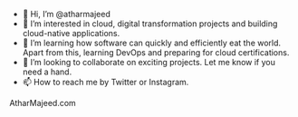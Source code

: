 - 👋 Hi, I’m @atharmajeed
- 👀 I’m interested in cloud, digital transformation projects and building cloud-native applications. 
- 🌱 I’m learning how software can quickly and efficiently eat the world. Apart from this, learning DevOps and preparing for cloud certifications. 
- 💞️ I’m looking to collaborate on exciting projects. Let me know if you need a hand. 
- 📫 How to reach me by Twitter or Instagram. 


AtharMajeed.com 
<!---
atharmajeed/atharmajeed is a ✨ special ✨ repository because its `README.md` (this file) appears on your GitHub profile.
You can click the Preview link to take a look at your changes.
--->
